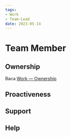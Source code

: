 ```yaml
---
tags:
- Work
- Team-Lead
date: 2023-05-14
---
```


# Team Member

## Ownership

Baca [Work — Ownership](/Work/Work%20%E2%80%94%20Ownership.md)



## Proactiveness


## Support


## Help
